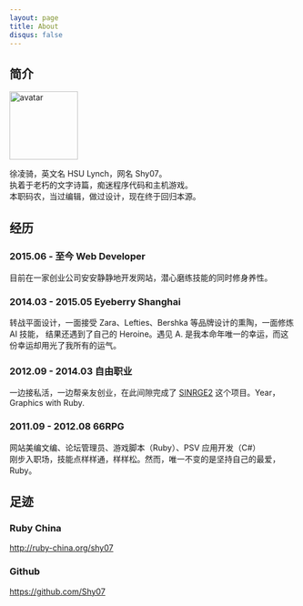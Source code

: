 ```yaml
---
layout: page
title: About
disqus: false
---
```


## 简介

<img src="https://s.gravatar.com/avatar/2c10bae9c5a107139f3f8085a37da265?s=500"
height="120" width="120" alt="avatar"/>

徐凌骑，英文名 HSU Lynch，网名 Shy07。  
执着于老朽的文字诗篇，痴迷程序代码和主机游戏。  
本职码农，当过编辑，做过设计，现在终于回归本源。

## 经历

### 2015.06 - 至今 Web Developer

目前在一家创业公司安安静静地开发网站，潜心磨练技能的同时修身养性。

### 2014.03 - 2015.05 Eyeberry Shanghai

转战平面设计，一面接受 Zara、Lefties、Bershka 等品牌设计的熏陶，一面修炼 AI 技能，
结果还遇到了自己的 Heroine。遇见 A. 是我本命年唯一的幸运，而这份幸运却用光了我所有的运气。

### 2012.09 - 2014.03 自由职业

一边接私活，一边帮亲友创业，在此间隙完成了 [SINRGE2][] 这个项目。Year，Graphics with Ruby.

### 2011.09 - 2012.08 66RPG

网站美编文编、论坛管理员、游戏脚本（Ruby）、PSV 应用开发（C#）  
刚步入职场，技能点样样通，样样松。然而，唯一不变的是坚持自己的最爱，Ruby。

## 足迹

### Ruby China

http://ruby-china.org/shy07

### Github

https://github.com/Shy07


[SINRGE2]:   https://github.com/Shy07/SINRGE2  "SINRGE2"